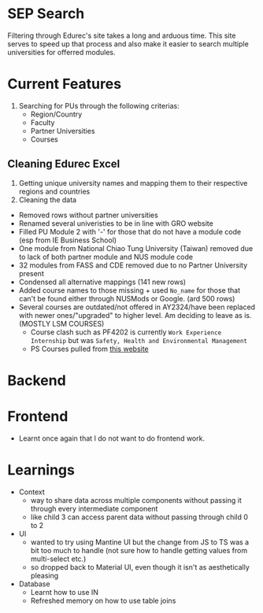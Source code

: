 # SEP Search
 Filtering through Edurec's site takes a long and arduous time. This site serves to speed up that process and also make it easier to search multiple universities for offerred modules.

# Current Features
1. Searching for PUs through the following criterias:
    - Region/Country
    - Faculty
    - Partner Universities
    - Courses

## Cleaning Edurec Excel
1. Getting unique university names and mapping them to their respective regions and countries
2. Cleaning the data
- Removed rows without partner universities
- Renamed several univeristies to be in line with GRO website
- Filled PU Module 2 with '-' for those that do not have a module code (esp from IE Business School)
- One module from National Chiao Tung University (Taiwan) removed due to lack of both partner module and NUS module code
- 32 modules from FASS and CDE removed due to no Partner University present
- Condensed all alternative mappings (141 new rows)
- Added course names to those missing + used ```No_name``` for those that can't be found either through NUSMods or Google. (ard 500 rows)
- Several courses are outdated/not offered in AY2324/have been replaced with newer ones/"upgraded" to higher level. Am deciding to leave as is. (MOSTLY LSM COURSES)
    - Course clash such as PF4202 is currently ```Work Experience Internship``` but was ```Safety, Health and Environmental Management```
    - PS Courses pulled from [this website](https://fass.nus.edu.sg/chs/wp-content/uploads/sites/3/2020/08/Cohort-2018-List-of-Recognised-Modules.pdf)


# Backend

# Frontend
- Learnt once again that I do not want to do frontend work.

# Learnings
- Context
    - way to share data across multiple components without passing it through every intermediate component
    - like child 3 can access parent data without passing through child 0 to 2
- UI
    - wanted to try using Mantine UI but the change from JS to TS was a bit too much to handle (not sure how to handle getting values from multi-select etc.)
    - so dropped back to Material UI, even though it isn't as aesthetically pleasing
- Database
    - Learnt how to use IN
    - Refreshed memory on how to use table joins